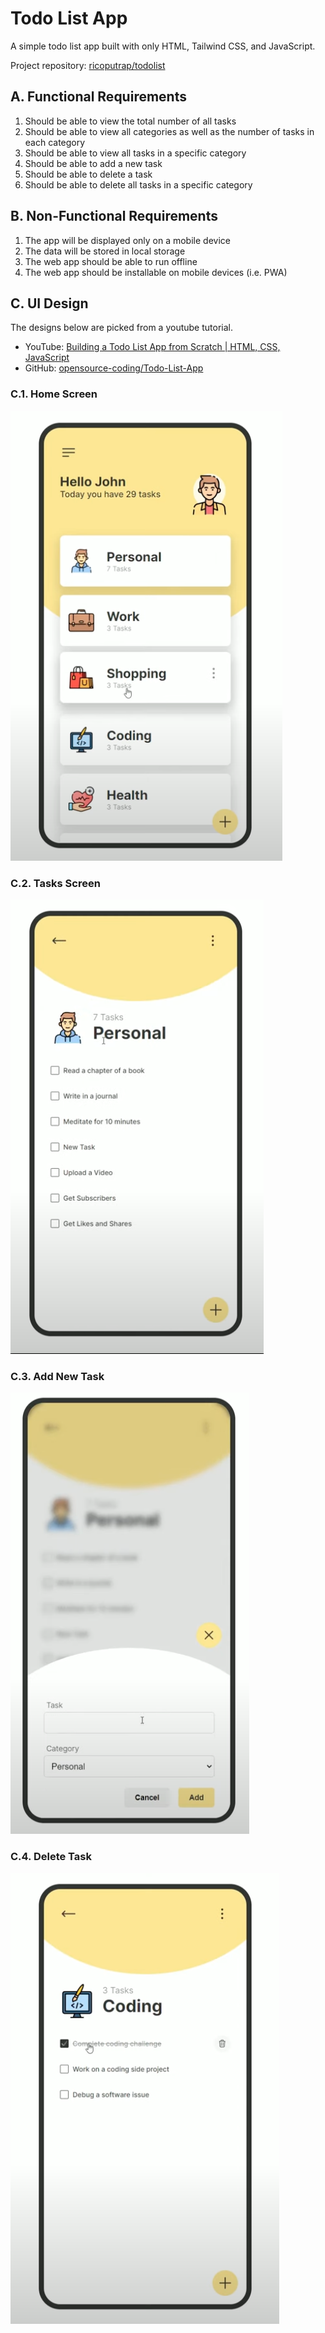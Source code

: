 # Todo List App

A simple todo list app built with only HTML, Tailwind CSS, and JavaScript.

Project repository: [ricoputrap/todolist](https://github.com/ricoputrap/portfolio-2025/tree/main/project-ideas/2025-01-todolist)

## A. Functional Requirements

1. Should be able to view the total number of all tasks
2. Should be able to view all categories as well as the number of tasks in each category
3. Should be able to view all tasks in a specific category
4. Should be able to add a new task
5. Should be able to delete a task
6. Should be able to delete all tasks in a specific category

## B. Non-Functional Requirements

1. The app will be displayed only on a mobile device
2. The data will be stored in local storage
3. The web app should be able to run offline
4. The web app should be installable on mobile devices (i.e. PWA)

## C. UI Design

The designs below are picked from a youtube tutorial.

- YouTube: [Building a Todo List App from Scratch | HTML, CSS, JavaScript](https://www.youtube.com/watch?v=u_ocJEv6c4Q)
- GitHub: [opensource-coding/Todo-List-App](https://github.com/opensource-coding/Todo-List-App)

### C.1. Home Screen

![Home Screen](/project-ideas/2025-01-todolist/home.png)

### C.2. Tasks Screen

![Tasks Screen](/project-ideas/2025-01-todolist/tasks.png)

### C.3. Add New Task

![Add New Task](/project-ideas/2025-01-todolist/add-task.png)

### C.4. Delete Task

![Delete Task](/project-ideas/2025-01-todolist/delete-task.png)